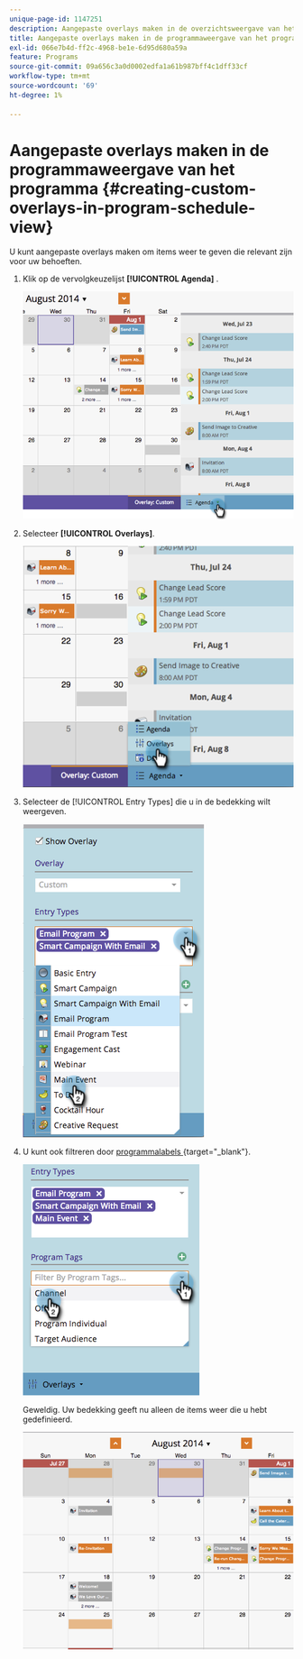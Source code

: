 ```yaml
---
unique-page-id: 1147251
description: Aangepaste overlays maken in de overzichtsweergave van het programma - Marketo Docs - Productdocumentatie
title: Aangepaste overlays maken in de programmaweergave van het programma
exl-id: 066e7b4d-ff2c-4968-be1e-6d95d680a59a
feature: Programs
source-git-commit: 09a656c3a0d0002edfa1a61b987bff4c1dff33cf
workflow-type: tm+mt
source-wordcount: '69'
ht-degree: 1%

---
```


# Aangepaste overlays maken in de programmaweergave van het programma {#creating-custom-overlays-in-program-schedule-view}

U kunt aangepaste overlays maken om items weer te geven die relevant zijn voor uw behoeften.

1. Klik op de vervolgkeuzelijst **[!UICONTROL Agenda]** .

   ![](assets/image2014-9-24-10-3a20-3a11.png)

1. Selecteer **[!UICONTROL Overlays]**.

   ![](assets/image2014-9-24-10-3a20-3a17.png)

1. Selecteer de [!UICONTROL Entry Types] die u in de bedekking wilt weergeven.

   ![](assets/image2014-9-24-10-3a20-3a26.png)

1. U kunt ook filtreren door [&#x200B; programmalabels &#x200B;](/help/marketo/product-docs/core-marketo-concepts/programs/working-with-programs/use-tags-in-a-program.md){target="_blank"}.

   ![](assets/image2014-9-24-10-3a20-3a32.png)

   Geweldig. Uw bedekking geeft nu alleen de items weer die u hebt gedefinieerd.

   ![](assets/image2014-9-24-10-3a20-3a37.png)
